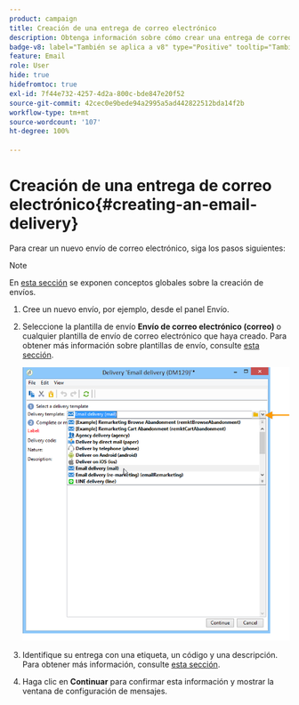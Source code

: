 ```yaml
---
product: campaign
title: Creación de una entrega de correo electrónico
description: Obtenga información sobre cómo crear una entrega de correo electrónico
badge-v8: label="También se aplica a v8" type="Positive" tooltip="También se aplica a Campaign v8"
feature: Email
role: User
hide: true
hidefromtoc: true
exl-id: 7f44e732-4257-4d2a-800c-bde847e20f52
source-git-commit: 42cec0e9bede94a2995a5ad442822512bda14f2b
workflow-type: tm+mt
source-wordcount: '107'
ht-degree: 100%

---
```


# Creación de una entrega de correo electrónico{#creating-an-email-delivery}

Para crear un nuevo envío de correo electrónico, siga los pasos siguientes:

>[!NOTE]
>
>En [esta sección](steps-about-delivery-creation-steps.md) se exponen conceptos globales sobre la creación de envíos.

1. Cree un nuevo envío, por ejemplo, desde el panel Envío.
1. Seleccione la plantilla de envío **Envío de correo electrónico (correo)** o cualquier plantilla de envío de correo electrónico que haya creado. Para obtener más información sobre plantillas de envío, consulte [esta sección](about-templates.md).

   ![](assets/s_ncs_user_wizard_email01_1.png)

1. Identifique su entrega con una etiqueta, un código y una descripción. Para obtener más información, consulte [esta sección](steps-create-and-identify-the-delivery.md#identifying-the-delivery).
1. Haga clic en **Continuar** para confirmar esta información y mostrar la ventana de configuración de mensajes.
